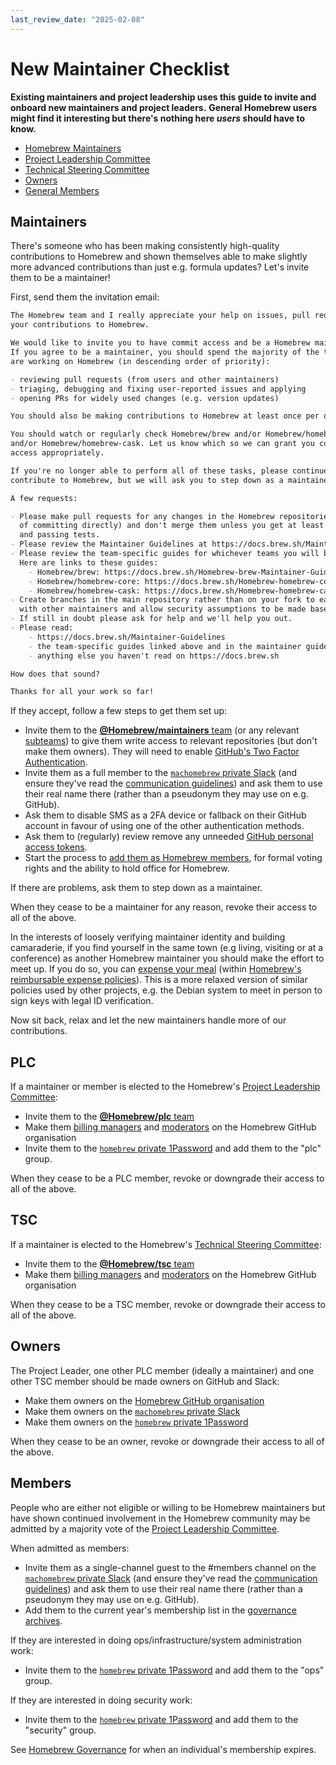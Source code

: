 ```yaml
---
last_review_date: "2025-02-08"
---
```


# New Maintainer Checklist

**Existing maintainers and project leadership uses this guide to invite and onboard new maintainers and project leaders.**
**General Homebrew users might find it interesting but there's nothing here _users_ should have to know.**

- [Homebrew Maintainers](#maintainers)
- [Project Leadership Committee](#plc)
- [Technical Steering Committee](#tsc)
- [Owners](#owners)
- [General Members](#members)

## Maintainers

There's someone who has been making consistently high-quality contributions to Homebrew and shown themselves able to make slightly more advanced contributions than just e.g. formula updates? Let's invite them to be a maintainer!

First, send them the invitation email:

```markdown
The Homebrew team and I really appreciate your help on issues, pull requests and
your contributions to Homebrew.

We would like to invite you to have commit access and be a Homebrew maintainer.
If you agree to be a maintainer, you should spend the majority of the time you
are working on Homebrew (in descending order of priority):

- reviewing pull requests (from users and other maintainers)
- triaging, debugging and fixing user-reported issues and applying
- opening PRs for widely used changes (e.g. version updates)

You should also be making contributions to Homebrew at least once per quarter.

You should watch or regularly check Homebrew/brew and/or Homebrew/homebrew-core
and/or Homebrew/homebrew-cask. Let us know which so we can grant you commit
access appropriately.

If you're no longer able to perform all of these tasks, please continue to
contribute to Homebrew, but we will ask you to step down as a maintainer.

A few requests:

- Please make pull requests for any changes in the Homebrew repositories (instead
  of committing directly) and don't merge them unless you get at least one approval
  and passing tests.
- Please review the Maintainer Guidelines at https://docs.brew.sh/Maintainer-Guidelines
- Please review the team-specific guides for whichever teams you will be a part of.
  Here are links to these guides:
    - Homebrew/brew: https://docs.brew.sh/Homebrew-brew-Maintainer-Guide
    - Homebrew/homebrew-core: https://docs.brew.sh/Homebrew-homebrew-core-Maintainer-Guide
    - Homebrew/homebrew-cask: https://docs.brew.sh/Homebrew-homebrew-cask-Maintainer-Guide
- Create branches in the main repository rather than on your fork to ease collaboration
  with other maintainers and allow security assumptions to be made based on GitHub access.
- If still in doubt please ask for help and we'll help you out.
- Please read:
    - https://docs.brew.sh/Maintainer-Guidelines
    - the team-specific guides linked above and in the maintainer guidelines
    - anything else you haven't read on https://docs.brew.sh

How does that sound?

Thanks for all your work so far!
```

If they accept, follow a few steps to get them set up:

- Invite them to the [**@Homebrew/maintainers** team](https://github.com/orgs/Homebrew/teams/maintainers) (or any relevant [subteams](https://github.com/orgs/Homebrew/teams/maintainers/teams)) to give them write access to relevant repositories (but don't make them owners). They will need to enable [GitHub's Two Factor Authentication](https://help.github.com/articles/about-two-factor-authentication/).
- Invite them as a full member to the [`machomebrew` private Slack](https://machomebrew.slack.com/admin/invites) (and ensure they've read the [communication guidelines](Maintainer-Guidelines.md#communication)) and ask them to use their real name there (rather than a pseudonym they may use on e.g. GitHub).
- Ask them to disable SMS as a 2FA device or fallback on their GitHub account in favour of using one of the other authentication methods.
- Ask them to (regularly) review remove any unneeded [GitHub personal access tokens](https://github.com/settings/tokens).
- Start the process to [add them as Homebrew members](#members), for formal voting rights and the ability to hold office for Homebrew.

If there are problems, ask them to step down as a maintainer.

When they cease to be a maintainer for any reason, revoke their access to all of the above.

In the interests of loosely verifying maintainer identity and building camaraderie, if you find yourself in the same town (e.g living, visiting or at a conference) as another Homebrew maintainer you should make the effort to meet up. If you do so, you can [expense your meal](https://docs.opencollective.com/help/expenses-and-getting-paid/submitting-expenses) (within [Homebrew's reimbursable expense policies](https://opencollective.com/homebrew/expenses)). This is a more relaxed version of similar policies used by other projects, e.g. the Debian system to meet in person to sign keys with legal ID verification.

Now sit back, relax and let the new maintainers handle more of our contributions.

## PLC

If a maintainer or member is elected to the Homebrew's [Project Leadership Committee](Homebrew-Governance.md#4-project-leadership-committee):

- Invite them to the [**@Homebrew/plc** team](https://github.com/orgs/Homebrew/teams/plc/members)
- Make them [billing managers](https://github.com/organizations/Homebrew/settings/billing) and [moderators](https://github.com/organizations/Homebrew/settings/moderators) on the Homebrew GitHub organisation
- Invite them to the [`homebrew` private 1Password](https://homebrew.1password.com/people) and add them to the "plc" group.

When they cease to be a PLC member, revoke or downgrade their access to all of the above.

## TSC

If a maintainer is elected to the Homebrew's [Technical Steering Committee](Homebrew-Governance.md#7-technical-steering-committee):

- Invite them to the [**@Homebrew/tsc** team](https://github.com/orgs/Homebrew/teams/tsc/members)
- Make them [billing managers](https://github.com/organizations/Homebrew/settings/billing) and [moderators](https://github.com/organizations/Homebrew/settings/moderators) on the Homebrew GitHub organisation

When they cease to be a TSC member, revoke or downgrade their access to all of the above.

## Owners

The Project Leader, one other PLC member (ideally a maintainer) and one other TSC member should be made owners on GitHub and Slack:

- Make them owners on the [Homebrew GitHub organisation](https://github.com/orgs/Homebrew/people)
- Make them owners on the [`machomebrew` private Slack](https://machomebrew.slack.com/admin)
- Make them owners on the [`homebrew` private 1Password](https://homebrew.1password.com/people)

When they cease to be an owner, revoke or downgrade their access to all of the above.

## Members

People who are either not eligible or willing to be Homebrew maintainers but have shown continued involvement in the Homebrew community may be admitted by a majority vote of the [Project Leadership Committee](Homebrew-Governance.md#4-project-leadership-committee).

When admitted as members:

- Invite them as a single-channel guest to the #members channel on the [`machomebrew` private Slack](https://machomebrew.slack.com/admin/invites) (and ensure they've read the [communication guidelines](Maintainer-Guidelines.md#communication)) and ask them to use their real name there (rather than a pseudonym they may use on e.g. GitHub).
- Add them to the current year's membership list in the [governance archives](https://github.com/Homebrew/brew/tree/HEAD/docs/governance).

If they are interested in doing ops/infrastructure/system administration work:

- Invite them to the [`homebrew` private 1Password](https://homebrew.1password.com/people) and add them to the "ops" group.

If they are interested in doing security work:

- Invite them to the [`homebrew` private 1Password](https://homebrew.1password.com/people) and add them to the "security" group.

See [Homebrew Governance](Homebrew-Governance.md) for when an individual's membership expires.
